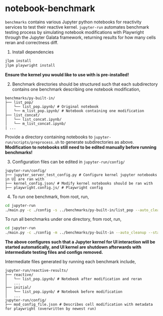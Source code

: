 # notebook-benchmark

`benchmarks` contains various Jupyter python notebooks for reactivity services to test their reactive kernel.
`jupyter-run` automates benchmark testing process by simulating notebook modifications with Playwright through the Jupyter Galata framework, returning results for how many cells reran and correctness diff.

1. Install dependencies

```bash
jlpm install
jlpm playwright install
```

**Ensure the kernel you would like to use with is pre-installed!**

2. Benchmark directories should be structured such that each subdirectory contains one benchmark describing one notebook modification,

```
benchmarks/py-built-in/
├── list_pop/
│   └── list_pop.ipynb/ # Original notebook
│   └── m_list_pop.ipynb/ # Notebook containing one modification
├── list_concat/
│   └── list_concat.ipynb/
│   └── m_list_concat.ipynb/
| ...
```

Provide a directory containing notebooks to `jupyter-run/scripts/preprocess.sh` to generate subdirectories as above. **Modification to notebooks still need to be edited manually before running benchmarks!**

3. Configuration files can be edited in `jupyter-run/config/`

```
jupyter-run/config/
├── jupyter_server_test_config.py # Configure kernel jupyter notebooks in UI are ran with
├── kernel_config.json/ # Modify kernel notebooks should be ran with
├── playwright.config.js/ # Playwright config
```

4. To run one benchmark, from root, run,

```bash
cd jupyter-run
./main.py -c ./config -s ../benchmarks/py-built-in/list_pop --auto_cleanup --start_ui_kernel
```

To run all benchmarks under one directory, from root, run,

```bash
cd jupyter-run
./main.py -c ./config -m ../benchmarks/py-built-in --auto_cleanup --start_ui_kernel
```

**The above configures such that a Jupyter kernel for UI interaction will be started automatically, and UI kernel are shutdown afterwards with intermediate testing files and configs removed.**

Intermediate files generated by running each benchmark include,

```
jupyter-run/reactive-results/
├── reactive/
│   └── list_pop.ipynb/ # Notebook after modification and reran
│   ...
├── initial/
│   └── list_pop.ipynb/ # Notebook before modification
│   ...
jupyter-run/config/
├── mod_config_file.json # Describes cell modification with metadata for playwright (overwritten by newest run)
```

